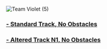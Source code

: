 ![Team Violet (5)](https://github.com/user-attachments/assets/d1febbea-0102-436c-9978-be1dac59a2ae)

### [- Standard Track, No Obstacles]()
### [- Altered Track N1, No Obstacles]()
